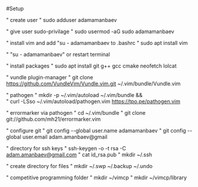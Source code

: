 #Setup

" create user
" sudo adduser adamamanbaev 

" give user sudo-privilage
" sudo usermod -aG sudo adamamanbaev

" install vim and add "su - adamamanbaev to .bashrc
" sudo apt install vim

" "su - adamamanbaev" or restart terminal

" install packages
" sudo apt install git g++ gcc cmake neofetch lolcat

" vundle plugin-manager
" git clone https://github.com/VundleVim/Vundle.vim.git ~/.vim/bundle/Vundle.vim

" pathogen
" mkdir -p ~/.vim/autoload ~/.vim/bundle && \
" curl -LSso ~/.vim/autoload/pathogen.vim https://tpo.pe/pathogen.vim

" errormarker via pathogen
" cd ~/.vim/bundle
" git clone git://github.com/mh21/errormarker.vim

" configure git
" git config --global user.name adamamanbaev
" git config --global user.email adam.amanbaev@gmail

" directory for ssh keys 
" ssh-keygen -o -t rsa -C adam.amanbaev@gmail.com
" cat id_rsa.pub 
" mkdir ~/.ssh

" create directory for files
" mkdir ~/.swp ~/.backup ~/.undo

" competitive programming folder 
" mkdir ~/vimcp 
" mkdir ~/vimcp/library
